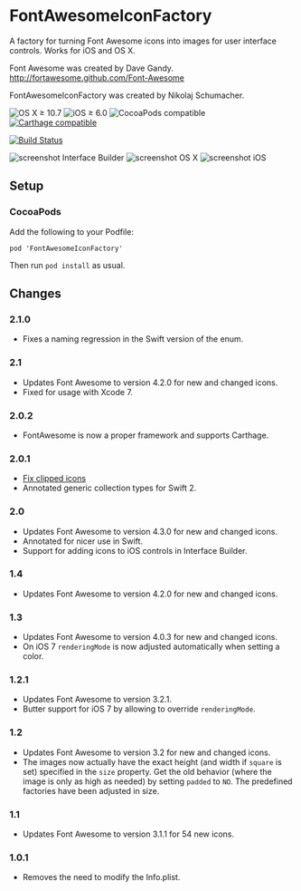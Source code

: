 FontAwesomeIconFactory
======================

A factory for turning Font Awesome icons into images for user interface
controls. Works for iOS and OS X.

Font Awesome was created by Dave Gandy.
http://fortawesome.github.com/Font-Awesome

FontAwesomeIconFactory was created by Nikolaj Schumacher.

![OS X ≥ 10.7](https://img.shields.io/badge/OS%20X-≥%2010.7-lightgrey.svg) ![iOS ≥ 6.0](https://img.shields.io/badge/iOS%20-≥%206.0-lightgrey.svg) ![CocoaPods compatible](https://img.shields.io/cocoapods/v/FontAwesomeIconFactory.svg) [![Carthage compatible](https://img.shields.io/badge/Carthage-compatible-4BC51D.svg?style=flat)](https://github.com/Carthage/Carthage)

[![Build Status](https://travis-ci.org/nschum/FontAwesomeIconFactory.svg?branch=master)](https://travis-ci.org/nschum/FontAwesomeIconFactory)

![screenshot Interface Builder](https://nschum.github.io/FontAwesomeIconFactory/screenshot-IB@2x.png)
![screenshot OS X](https://nschum.github.io/FontAwesomeIconFactory/screenshot-OSX@2x.png)
![screenshot iOS](https://nschum.github.io/FontAwesomeIconFactory/screenshot-iOS@2x.png)

Setup
-----

### CocoaPods ###

Add the following to your Podfile:

    pod 'FontAwesomeIconFactory'

Then run `pod install` as usual.

Changes
-------

### 2.1.0 ###

- Fixes a naming regression in the Swift version of the enum.

### 2.1 ###

- Updates Font Awesome to version 4.2.0 for new and changed icons.
- Fixed for usage with Xcode 7.

### 2.0.2 ###

- FontAwesome is now a proper framework and supports Carthage.

### 2.0.1 ###

- [Fix clipped icons](https://github.com/nschum/FontAwesomeIconFactory/issues/9)
- Annotated generic collection types for Swift 2.

### 2.0 ###

- Updates Font Awesome to version 4.3.0 for new and changed icons.
- Annotated for nicer use in Swift.
- Support for adding icons to iOS controls in Interface Builder.

### 1.4 ###

- Updates Font Awesome to version 4.2.0 for new and changed icons.

### 1.3 ###

- Updates Font Awesome to version 4.0.3 for new and changed icons.
- On iOS 7 `renderingMode` is now adjusted automatically when setting a color.

### 1.2.1 ###

- Updates Font Awesome to version 3.2.1.
- Butter support for iOS 7 by allowing to override `renderingMode`.

### 1.2 ###

- Updates Font Awesome to version 3.2 for new and changed icons.
- The images now actually have the exact height (and width if `square` is set)
  specified in the `size` property. Get the old behavior (where the image is
  only as high as needed) by setting `padded` to `NO`. The predefined factories
  have been adjusted in size.

### 1.1 ###

- Updates Font Awesome to version 3.1.1 for 54 new icons.

### 1.0.1 ###

- Removes the need to modify the Info.plist.
